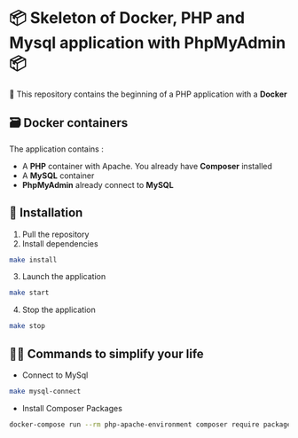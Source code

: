 # 📦️ Skeleton of Docker, PHP and Mysql application with PhpMyAdmin 📦️

📝 This repository contains the beginning of a PHP application with a **Docker**

## 🗃️ Docker containers

The application contains :
- A **PHP** container with Apache. You already have **Composer** installed
- A **MySQL** container
- **PhpMyAdmin** already connect to **MySQL**

## 🔧 Installation

1. Pull the repository 
2. Install dependencies 
```sh
make install
```
3. Launch the application
```sh
make start
```
4. Stop the application
```sh
make stop
```

## 🧑‍💻 Commands to simplify your life
- Connect to MySql
```sh
make mysql-connect
```
- Install Composer Packages
```sh
docker-compose run --rm php-apache-environment composer require package_name
```


